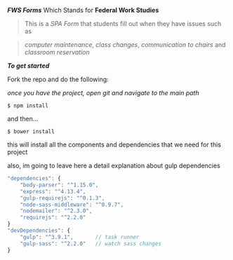 _**FWS Forms**_ Which Stands for **Federal Work Studies**

>This is a _SPA Form_ that students fill out when they have issues such as 

>_computer maintenance_, _class changes_, _communication to chairs_ and _classroom reservation_


**_To get started_**

Fork the repo and do the following:

_once you have the project, open git and navigate to the main path_ 

``$ npm install``

and then...

``$ bower install``

this will install all the components and dependencies that we need for this project

also, im going to leave here a detail explanation about gulp dependencies

```javascript
"dependencies": {
	"body-parser": "^1.15.0",
	"express": "^4.13.4",
	"gulp-requirejs": "^0.1.3",
	"node-sass-middleware": "^0.9.7",
	"nodemailer": "^2.3.0",
	"requirejs": "^2.2.0"
}
"devDependencies": {
	"gulp": "^3.9.1",       // task runner
	"gulp-sass": "^2.2.0"	// watch sass changes
}
```

